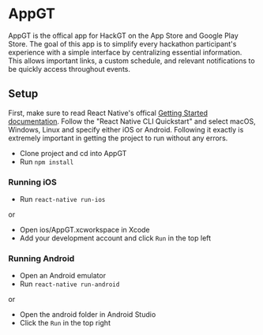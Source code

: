 # AppGT

AppGT is the offical app for HackGT on the App Store and Google Play Store. The goal of this app is to simplify every hackathon participant's experience with a simple interface by centralizing essential information. This allows important links, a custom schedule, and relevant notifications to be quickly access throughout events.

## Setup

First, make sure to read React Native's offical [Getting Started documentation](https://facebook.github.io/react-native/docs/getting-started.html). Follow the "React Native CLI Quickstart" and select macOS, Windows, Linux and specify either iOS or Android. Following it exactly is extremely important in getting the project to run without any errors.

* Clone project and cd into AppGT
* Run `npm install`

### Running iOS

* Run `react-native run-ios` 

or 

* Open ios/AppGT.xcworkspace in Xcode
* Add your development account and click `Run` in the top left

### Running Android

* Open an Android emulator  
* Run `react-native run-android`

or 

* Open the android folder in Android Studio
* Click the `Run` in the top right